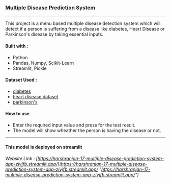 ### [Multiple Disease Prediction System](http://https://harshranjan-17-multiple-disease-prediction-system-app-zivjfb.streamlit.app/ "Multiple Disease Prediction System")

---

This project is a menu based multiple disease detection system which will detect if a person is suffering from a disease like diabetes, Heart Disease or Parkinson's disease by taking essential inputs.

#### Built with :

- Python
- Pandas, Numpy, Scikit-Learn
- Streamlit, Pickle

#### Dataset Used :

- [diabetes](https://www.kaggle.com/datasets/mathchi/diabetes-data-set "diabetes")
- [heart disease dataset](https://www.kaggle.com/datasets/johnsmith88/heart-disease-dataset "heart disease dataset")
- [parkinson's](https://www.kaggle.com/datasets/vikasukani/parkinsons-disease-data-set "parkinson's")

#### How to use

- Enter the required input value and press for the test result.
- The model will show wheather the person is having the disease or not.

---

#### This model is deployed on streamlit

###### Website Link : [https://harshranjan-17-multiple-disease-prediction-system-app-zivjfb.streamlit.app/](https://harshranjan-17-multiple-disease-prediction-system-app-zivjfb.streamlit.app/ "https://harshranjan-17-multiple-disease-prediction-system-app-zivjfb.streamlit.app/")
